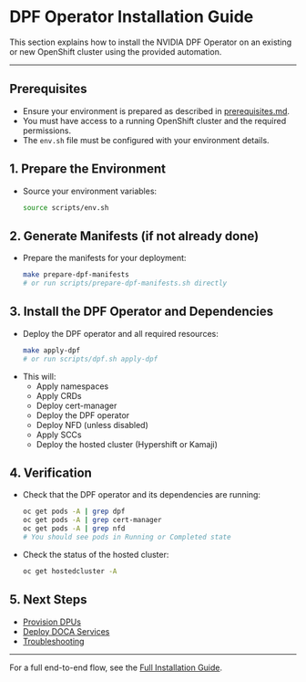 # DPF Operator Installation Guide

This section explains how to install the NVIDIA DPF Operator on an existing or new OpenShift cluster using the provided automation.

---

## Prerequisites
- Ensure your environment is prepared as described in [prerequisites.md](prerequisites.md).
- You must have access to a running OpenShift cluster and the required permissions.
- The `env.sh` file must be configured with your environment details.

## 1. Prepare the Environment
- Source your environment variables:
  ```bash
  source scripts/env.sh
  ```

## 2. Generate Manifests (if not already done)
- Prepare the manifests for your deployment:
  ```bash
  make prepare-dpf-manifests
  # or run scripts/prepare-dpf-manifests.sh directly
  ```

## 3. Install the DPF Operator and Dependencies
- Deploy the DPF operator and all required resources:
  ```bash
  make apply-dpf
  # or run scripts/dpf.sh apply-dpf
  ```
- This will:
  - Apply namespaces
  - Apply CRDs
  - Deploy cert-manager
  - Deploy the DPF operator
  - Deploy NFD (unless disabled)
  - Apply SCCs
  - Deploy the hosted cluster (Hypershift or Kamaji)

## 4. Verification
- Check that the DPF operator and its dependencies are running:
  ```bash
  oc get pods -A | grep dpf
  oc get pods -A | grep cert-manager
  oc get pods -A | grep nfd
  # You should see pods in Running or Completed state
  ```
- Check the status of the hosted cluster:
  ```bash
  oc get hostedcluster -A
  ```

## 5. Next Steps
- [Provision DPUs](dpu-provisioning.md)
- [Deploy DOCA Services](doca-services.md)
- [Troubleshooting](troubleshooting.md)

---

For a full end-to-end flow, see the [Full Installation Guide](full-installation.md).

